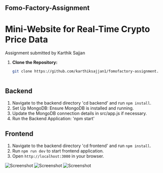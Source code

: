 ## Fomo-Factory-Assignment

# Mini-Website for Real-Time Crypto Price Data

Assignment submitted by Karthik Sajjan

1. **Clone the Repository:**
   ```bash
   git clone https://github.com/karthiksajjan1/fomofactory-assignment.git
 
## Backend

1. Navigate to the backend directory 'cd backend' and run `npm install`.
2. Set Up MongoDB: Ensure MongoDB is installed and running.
3. Update the MongoDB connection details in src/app.js if necessary.
4. Run the Backend Application: 'npm start'

## Frontend

1. Navigate to the backend directory 'cd frontend' and run `npm install`.
2. Run `npm run dev` to start frontend application.
4. Open `http://localhost:3000` in your browser.


![Screenshot](1_change_crypto_ui.png)
![Screenshot](2_crypto_price_ui.png)
![Screenshot](3_mongodb.png)


